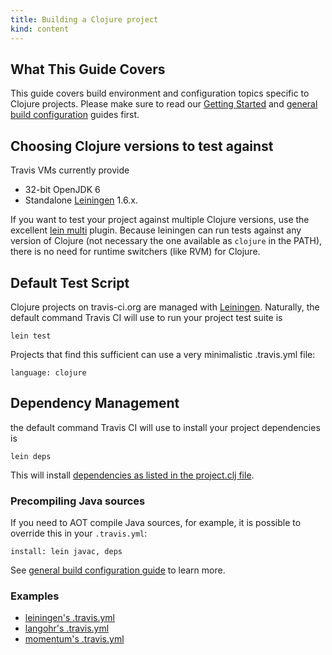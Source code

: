 ```yaml
---
title: Building a Clojure project
kind: content
---
```


## What This Guide Covers

This guide covers build environment and configuration topics specific to Clojure projects. Please make sure to read our [Getting Started](/docs/user/getting-started/) and [general build configuration](/docs/user/build-configuration/) guides first.


## Choosing Clojure versions to test against

Travis VMs currently provide

* 32-bit OpenJDK 6
* Standalone [Leiningen](https://github.com/technomancy/leiningen) 1.6.x.

If you want to test your project against multiple Clojure versions, use the excellent [lein multi](https://github.com/maravillas/lein-multi) plugin.
Because leiningen can run tests against any version of Clojure (not necessary the one available as `clojure` in the PATH), there is no need for runtime
switchers (like RVM) for Clojure.


## Default Test Script

Clojure projects on travis-ci.org are managed with [Leiningen](https://github.com/technomancy/leiningen). Naturally, the default command Travis CI will use to
run your project test suite is

    lein test

Projects that find this sufficient can use a very minimalistic .travis.yml file:

    language: clojure


## Dependency Management

the default command Travis CI will use
to install your project dependencies is

    lein deps

This will install [dependencies as listed in the project.clj file](https://github.com/technomancy/leiningen/blob/master/sample.project.clj).


### Precompiling Java sources

If you need to AOT compile Java sources, for example, it is possible to override this in your `.travis.yml`:

    install: lein javac, deps

See [general build configuration guide](/docs/user/build-configuration/) to learn more.


### Examples

 * [leiningen's .travis.yml](https://github.com/technomancy/leiningen/blob/stable/.travis.yml)
 * [langohr's .travis.yml](https://github.com/michaelklishin/langohr/blob/master/.travis.yml)
 * [momentum's .travis.yml](https://github.com/carllerche/momentum/blob/master/.travis.yml)
